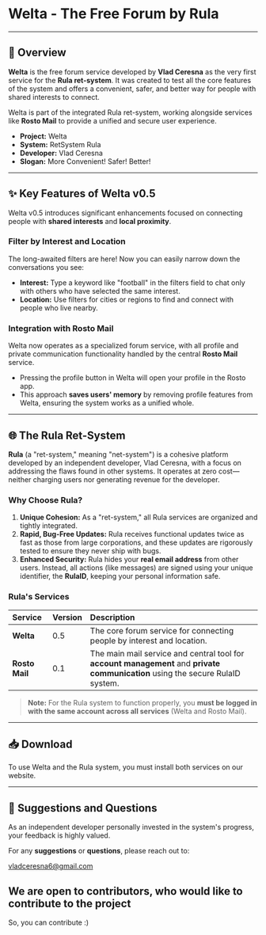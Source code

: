 # Welta - The Free Forum by Rula

---

## 🚀 Overview

**Welta** is the free forum service developed by **Vlad Ceresna** as the very first service for the **Rula ret-system**. It was created to test all the core features of the system and offers a convenient, safer, and better way for people with shared interests to connect.

Welta is part of the integrated Rula ret-system, working alongside services like **Rosto Mail** to provide a unified and secure user experience.

* **Project:** Welta
* **System:** RetSystem Rula
* **Developer:** Vlad Ceresna
* **Slogan:** More Convenient! Safer! Better!

---

## ✨ Key Features of Welta v0.5

Welta v0.5 introduces significant enhancements focused on connecting people with **shared interests** and **local proximity**.

### Filter by Interest and Location
The long-awaited filters are here! Now you can easily narrow down the conversations you see:

* **Interest:** Type a keyword like "football" in the filters field to chat only with others who have selected the same interest.
* **Location:** Use filters for cities or regions to find and connect with people who live nearby.

### Integration with Rosto Mail
Welta now operates as a specialized forum service, with all profile and private communication functionality handled by the central **Rosto Mail** service.

* Pressing the profile button in Welta will open your profile in the Rosto app.
* This approach **saves users' memory** by removing profile features from Welta, ensuring the system works as a unified whole.

---

## 🌐 The Rula Ret-System

**Rula** (a "ret-system," meaning "net-system") is a cohesive platform developed by an independent developer, Vlad Ceresna, with a focus on addressing the flaws found in other systems. It operates at zero cost—neither charging users nor generating revenue for the developer.

### Why Choose Rula?

1.  **Unique Cohesion:** As a "ret-system," all Rula services are organized and tightly integrated.
2.  **Rapid, Bug-Free Updates:** Rula receives functional updates twice as fast as those from large corporations, and these updates are rigorously tested to ensure they never ship with bugs.
3.  **Enhanced Security:** Rula hides your **real email address** from other users. Instead, all actions (like messages) are signed using your unique identifier, the **RulaID**, keeping your personal information safe.

### Rula's Services

| Service | Version | Description |
| :--- | :--- | :--- |
| **Welta** | 0.5 | The core forum service for connecting people by interest and location. |
| **Rosto Mail** | 0.1 | The main mail service and central tool for **account management** and **private communication** using the secure RulaID system. |

> **Note:** For the Rula system to function properly, you **must be logged in with the same account across all services** (Welta and Rosto Mail).

---

## 📥 Download

To use Welta and the Rula system, you must install both services on our website.

---

## 📧 Suggestions and Questions

As an independent developer personally invested in the system's progress, your feedback is highly valued.

For any **suggestions** or **questions**, please reach out to:

<vladceresna6@gmail.com>

## We are open to contributors, who would like to contribute to the project
So, you can contribute :)